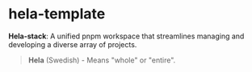 # hela-template

**Hela-stack**: A unified pnpm workspace that streamlines managing and developing a diverse array of projects.

> **Hela** (Swedish) - Means "whole" or "entire".

